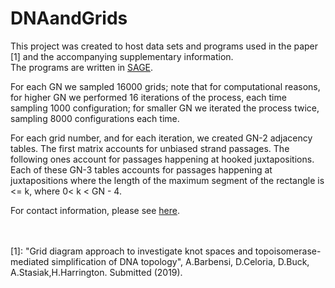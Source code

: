 # DNAandGrids
This project was created to host data sets and programs used in the paper [1] and the accompanying supplementary information.
<br>
The programs are written in <a href="http://www.sagemath.org/">SAGE</a>. <br>

For each GN we sampled 16000 grids; note that for computational reasons, for higher GN we performed 16 iterations of the process, each time sampling 1000 configuration; for smaller GN we iterated the process twice, sampling 8000 configurations each time.<br>

For each grid number, and for each iteration, we created GN-2 adjacency tables. The first matrix accounts for unbiased strand passages. The following ones account for passages happening at hooked juxtapositions. Each of these GN-3 tables accounts for passages happening at juxtapositions where the length of the maximum segment of the rectangle is <= k, where 0< k < GN - 4.<br>



For contact information, please see <a href="https://www.maths.ox.ac.uk/people/agnese.barbensi">here</a>.
<br><br><br>


[1]: "Grid diagram approach to investigate knot spaces and topoisomerase-mediated simplification of DNA topology", A.Barbensi, D.Celoria, D.Buck, A.Stasiak,H.Harrington. Submitted (2019).
